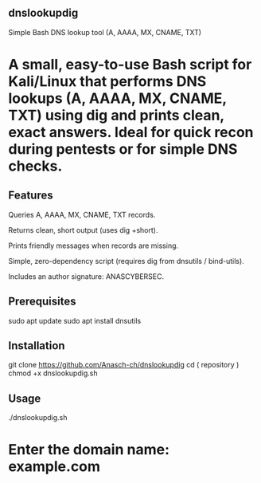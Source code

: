 ## dnslookupdig
Simple Bash DNS lookup tool (A, AAAA, MX, CNAME, TXT)

# A small, easy-to-use Bash script for Kali/Linux that performs DNS lookups (A, AAAA, MX, CNAME, TXT) using dig and prints clean, exact answers. Ideal for quick recon during pentests or for simple DNS checks.
## Features

Queries A, AAAA, MX, CNAME, TXT records.

Returns clean, short output (uses dig +short).

Prints friendly messages when records are missing.

Simple, zero-dependency script (requires dig from dnsutils / bind-utils).

Includes an author signature: ANASCYBERSEC.

## Prerequisites
sudo apt update
sudo apt install dnsutils

## Installation
git clone https://github.com/Anasch-ch/dnslookupdig
cd ( repository )
chmod +x dnslookupdig.sh


## Usage
./dnslookupdig.sh
# Enter the domain name: example.com
